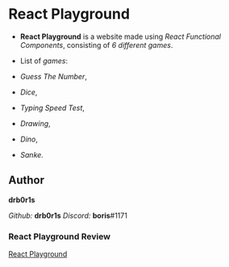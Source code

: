# React Playground

- **React Playground** is a website made using *React Functional Components*, consisting of *6 different games*.

- List of *games*:
- *Guess The Number*,
- *Dice*,
- *Typing Speed Test*,
- *Drawing*,
- *Dino*,
- *Sanke*.

## Author

**drb0r1s**

*Github:* **drb0r1s**
*Discord:* **boris**#1171

### React Playground Review

[React Playground](https://drb0r1s-react-playground.netlify.app/)
